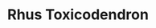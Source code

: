 ---
title: Rhus Toxicodendron
slug: rhus_toxicodendron
category: general
cirillic: Рус токсикодендрон
base_description: Семейство Сумаховые
image: rhus-tox.jpg
miasm: Псора, Туберкулез
group: 

description:
  - Психическое перенапряжение. 
  - Чрезмерная умственная и физическая нагрузка. 
  - Сидячий образ жизни. 
  - Психическое возбуждение.
  - Сфера действий: кожа, ЦНС, ЖКТ, мочеполовая система, мышцы, глаза, кровь
  - Главное лекарство при ревматоидном артрите и ревматической лихорадке
  - Грипп
  - Для спортивных травм разного рода, всех травм суставов, для воспаления сухожилий, растяжения голеностопа, теннисного локтя и т.д.

symptoms:
  common:
    - 
  mental:
    -
  particular:
    -

modalities:
  deterioration:
    - В начале движения
    - Сидение в помещении
    - Отдых
    - Ночью
    - От холода
    - Интенсивная умственная работа
    - Сырость и промокание

  improvement:
    - Движение
    - Лежа
    - От еды
    - От тепла и теплых вещей
    - От жары
    - От горячих ванн
    - От массажа
    - От мануальной террапии

keywords:
  - Чем больше движения, тем становится лучше
  - Жжение языка
  - Боли часто односторонние и отделены друг от друга, возникают последовательно
  - Многие симптомы лучше, когда наступает буря, особенно гроза с молниями
  - Яркая периодичность ухудшений (раз в год)
  - Боли в затылке и загривке, распространяющиеся сзади от шеи вперед по голове
  - Скованность тела
  - Красный кончик языка
  
keywords_images: 
  - rhus-tox_key-1.png
keywords_captions:

characteristic: |
  Пациент Rhus tox. жаждет физических нагрузок. Это качки, спортсмены, им лучше от серьёзных физических нагрузок и они этим гордятся. Под этим слоем возможна Calcarea carb.. Они любят перегрузки именно физические.
    Часто это трудяги в портах или складские грузчики, и у них, естественно, проблемы со спиной. Огромное разнообразие проблем со спиной, скованности в спине, лучше от грелки, от массажа, от мануальной терапии и диатермии. Всё это Rhus tox.
    Если от движения хуже, это Bryonia. Она хочет, чтобы мануальный терапевт держал руку, надавливал на больное место; а хочет, Rhus tox. чтобы растирали, похрустели, хочет слышать хруст, и чтобы было много движения.
    
    Им не сидится на месте, хочется свободно двигаться, потому что всё их существо иначе чувствует скованность, даже на душевном уровне: им нужно постепенно разогреться к беседе, без этого они скованы.
    Они уязвимы к сырой погоде, сырость пронизывает и сковывает их. Артрит с
    повышением температуры и гомеопатия в стоматологиискованностью – ключ.
    Ухудшение по утрам. Утром всегда всё сковано и нужен очень горячий душ.

  А что это за люди по душевному складу? Витальные, сильные, приземлённые, практичные. Первое, что вводит их в трудности, это их склонность перетруждаться. На всех уровнях – умственном, эмоциональном и физическом. Такой может быть этиология Rhus tox. В чем-то его психологическая картина сходна с Calcarea carb.: чрезмерные
    нагрузки, чрезмерное беспокойство, гиперответственность, приземлённость, практичность.
    Один из главных факторов такого перегруза – беспокойство. Они беспокоятся обо всём. Чтобы всё было правильно, вовремя, и то и другое, за всех. Они ко всему подходят серьёзно, они смотрят далеко в будущее и заранее беспокоятся, что надо успеть сделать.
    У Rhus tox. акцент на физическом уровне, они впахивают физически. Если здоровая Calcarea carb. станет так впахивать на тяжелом труде, у нее появится тенденция войти в состояние Rhus tox.
    Частью такого перегруза может быть физическая травма, после которой они так и не пришли в себя. Особенно травмы от поднятия тяжестей в области суставов и мышц.
    Грузчики в порту, целыми днями тягающие тяжеленные ящики вверх и вниз.
    Матери, бесперывно поднимающие младенцев, коляски, сумки с продуктами и прочее, прочее. Они приходят в состояние, когда уже неспособны расслабиться, потому что их мышцы забиты и голова тоже забита привычкой обо всём беспокоиться.
    Беспокойство и неспособность расслабиться находит выражение в физическом напряжении (начиная с шеи и плечевого пояса) и бессоннице. Лежат ночью и не могут расслабиться, думают, думают о том, что необходимо успеть, а времени нет.
    
    Постоянно как ходят по лезвию. На ранних стадиях они были витальные, из беспокойства перегружали себя, но умели и расслабляться, а дальше, нагружая себя всё больше и больше, приходят к неспособности расслабиться, бессоннице, взвинчиваются всё больше и больше. И так по кругу. Напряжение нарастает. Человек теряет гибкость, живость.

characteristic_images: 
characteristic_captions:

  
custom_blocks:
  - title:
    image:
    alt:
    content: |

personality: |
personality_images:
personality_captions:

sources:
  - text: Клиника классической гомеопатии им. С.Ганемана
    url: https://homeopat-classic.ru/rus-toksikodendron-v-materiya-medika-merfi  
---